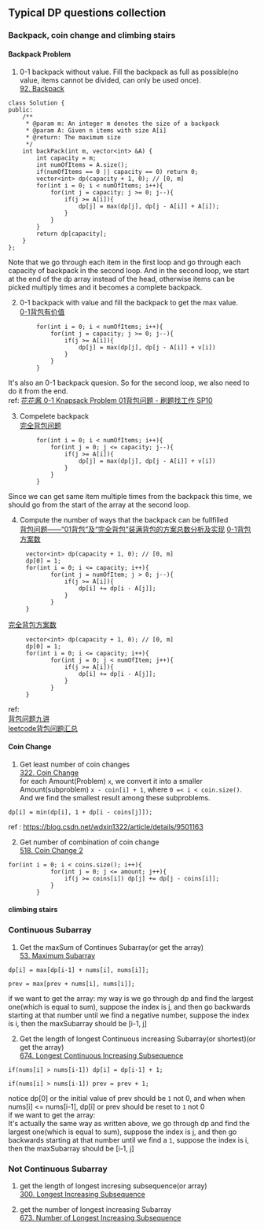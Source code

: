## Typical DP questions collection
### Backpack, coin change and climbing stairs
#### Backpack Problem
1. 0-1 backpack without value. Fill the backpack as full as possible(no value, items cannot be divided, can only be used once).  
[92. Backpack](https://www.lintcode.com/problem/backpack/description)
```
class Solution {
public:
    /**
     * @param m: An integer m denotes the size of a backpack
     * @param A: Given n items with size A[i]
     * @return: The maximum size
     */
    int backPack(int m, vector<int> &A) {
        int capacity = m;
        int numOfItems = A.size();
        if(numOfItems == 0 || capacity == 0) return 0;
        vector<int> dp(capacity + 1, 0); // [0, m]
        for(int i = 0; i < numOfItems; i++){
            for(int j = capacity; j >= 0; j--){
                if(j >= A[i]){
                    dp[j] = max(dp[j], dp[j - A[i]] + A[i]);
                }
            }
        }
        return dp[capacity];
    }
};
```
Note that we go through each item in the first loop and go through each capacity of backpack in the second loop. And in the second loop, we start at the end of the dp array instead of the head, otherwise items can be picked multiply times and it becomes a complete backpack.

2. 0-1 backpack with value and fill the backpack to get the max value.  
[0-1背包有价值](https://www.lintcode.com/problem/backpack-ii/)
```
        for(int i = 0; i < numOfItems; i++){
            for(int j = capacity; j >= 0; j--){
                if(j >= A[i]){
                    dp[j] = max(dp[j], dp[j - A[i]] + v[i])
                }
            }
        }
```
It's also an 0-1 backpack quesion. So for the second loop, we also need to do it from the end.  
ref: [花花酱 0-1 Knapsack Problem 01背包问题 - 刷题找工作 SP10](https://www.youtube.com/watch?v=CO0r6kcwHUU&t=896s)  

3. Compelete backpack  
[完全背包问题](https://www.lintcode.com/problem/backpack-iii/description)  
```
        for(int i = 0; i < numOfItems; i++){
            for(int j = 0; j <= capacity; j--){
                if(j >= A[i]){
                    dp[j] = max(dp[j], dp[j - A[i]] + v[i])
                }
            }
        }
```
Since we can get same item multiple times from the backpack this time, we should go from the start of the array at the second loop. 

4. Compute the number of ways that the backpack can be fullfilled  
[背包问题——“01背包”及“完全背包”装满背包的方案总数分析及实现](https://blog.csdn.net/wumuzi520/article/details/7021210)
[0-1背包方案数](https://www.lintcode.com/problem/backpack-v/description)
```
     vector<int> dp(capacity + 1, 0); // [0, m]
     dp[0] = 1;
     for(int i = 0; i <= capacity; i++){
            for(int j = numOfItem; j > 0; j--){
                if(j >= A[i]){
                    dp[i] += dp[i - A[j]];
                }
            }
     }
```

[完全背包方案数](https://www.lintcode.com/problem/backpack-iv/description)
```
     vector<int> dp(capacity + 1, 0); // [0, m]
     dp[0] = 1;
     for(int i = 0; i <= capacity; i++){
            for(int j = 0; j < numOfItem; j++){
                if(j >= A[i]){
                    dp[i] += dp[i - A[j]];
                }
            }
     }
```


ref:  
[背包问题九讲](https://www.kancloud.cn/kancloud/pack/70125)  
[leetcode背包问题汇总](https://blog.csdn.net/u013166817/article/details/85449218)

#### Coin Change
1. Get least number of coin changes  
[322. Coin Change](https://leetcode.com/problems/coin-change/)  
for each Amount(Problem) `x`, we convert it into a smaller Amount(subproblem) `x - coin[i] + 1`, where `0 =< i < coin.size()`.
And we find the smallest result among these subproblems.
```
dp[i] = min(dp[i], 1 + dp[i - coins[j]]);
```
ref : https://blog.csdn.net/wdxin1322/article/details/9501163  

2. Get number of combination of coin change  
[518. Coin Change 2](https://leetcode.com/problems/coin-change-2/)  
```
for(int i = 0; i < coins.size(); i++){
            for(int j = 0; j <= amount; j++){
                if(j >= coins[i]) dp[j] += dp[j - coins[i]];
            }
        }
```


#### climbing stairs



### Continuous Subarray
1. Get the maxSum of Continues Subarray(or get the array)  
[53. Maximum Subarray](https://leetcode.com/problems/maximum-subarray/)
```
dp[i] = max[dp[i-1] + nums[i], nums[i]];
```
```
prev = max[prev + nums[i], nums[i]];
```
if we want to get the array:
my way is we go through dp and find the largest one(which is equal to sum), suppose the index is j, 
and then go backwards starting at that number until we find a negative number, suppose the index is i,
then the maxSubarray should be [i-1, j]

2. Get the length of longest Continuous increasing Subarray(or shortest)(or get the array)  
[674. Longest Continuous Increasing Subsequence](https://leetcode.com/problems/longest-continuous-increasing-subsequence/)
```
if(nums[i] > nums[i-1]) dp[i] = dp[i-1] + 1;
```
```
if(nums[i] > nums[i-1]) prev = prev + 1;
```
notice dp[0] or the initial value of prev should be `1` not 0, and when when nums[i] <= nums[i-1], dp[i] or prev should be reset to `1` not 0  
if we want to get the array:  
It's actually the same way as written above, we go through dp and find the largest one(which is equal to sum), suppose the index is j, 
and then go backwards starting at that number until we find a `1`, suppose the index is i,
then the maxSubarray should be [i-1, j]


### Not Continuous Subarray
1. get the length of longest incresing subsequence(or array)  
[300. Longest Increasing Subsequence](https://leetcode.com/problems/longest-increasing-subsequence/)

2. get the number of longest increasing Subarray  
[673. Number of Longest Increasing Subsequence](https://leetcode.com/problems/number-of-longest-increasing-subsequence/)


